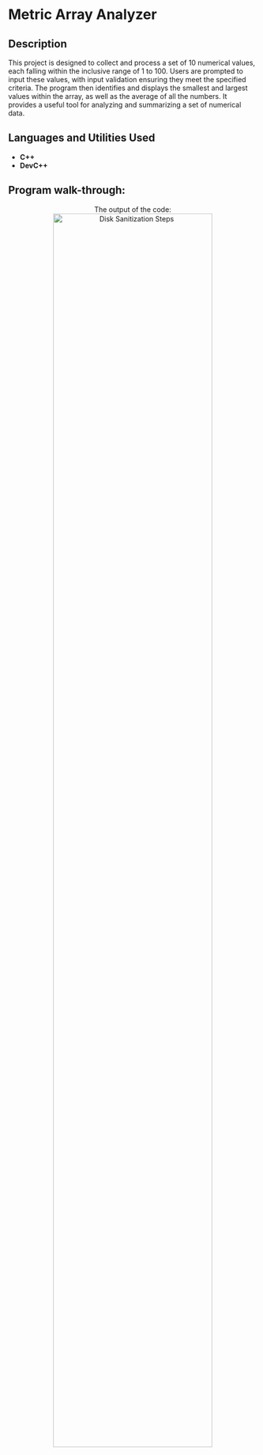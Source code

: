 <h1>Metric Array Analyzer</h1>



<h2>Description</h2>
This project is designed to collect and process a set of 10 numerical values, each falling within the inclusive range of 1 to 100. Users are prompted to input these values, with input validation ensuring they meet the specified criteria. The program then identifies and displays the smallest and largest values within the array, as well as the average of all the numbers. It provides a useful tool for analyzing and summarizing a set of numerical data.
<br />


<h2>Languages and Utilities Used</h2>

- <b>C++</b> 
- <b>DevC++</b>


<h2>Program walk-through:</h2>

<p align="center">
The output of the code: <br/>
<img src="https://i.imgur.com/jpzS7FU.png" height="80%" width="80%" alt="Disk Sanitization Steps"/>
<br />


